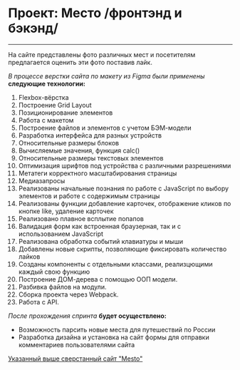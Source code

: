 # Проект: Место /фронтэнд и бэкэнд/ 
__________________ 
 
 
  На сайте представлены фото различных мест и посетителям предлагается оценить эти фото поставив лайк. 
 
*В процессе верстки сайта по макету из Figma были применены* __следующие технологии:__ 
 
1. Flexbox-вёрстка
2. Построение Grid Layout
3. Позиционирование элементов
4. Работа с макетом
5. Построение файлов и элементов с учетом БЭМ-модели
6. Разработка интерфейса для разных устройств
7. Относительные размеры блоков
8. Вычисляемые значения, функция calc()
9. Относительные размеры текстовых элементов
10. Оптимизация шрифтов под устройства с различными разрешениями
11. Метатеги корректного масштабирования страницы
12. Медиазапросы
13. Реализованы начальные познания по работе с JavaScript по выбору элементов и работе с содержимым страницы
14. Реализованы функции добавление карточек, отображение кликов по кнопке like, удаление карточек
15. Реализовано плавное всплытие попапов
16. Валидация форм как встроенная браузерная, так и с использованием JavaScript
17. Реализована обработка событий клавиатуры и мыши
18. Добавлены новые скрипты, позволяющие фиксировать количество лайков
19. Созданы компоненты с отдельными классами, реализцющими каждый свою функцию
20. Построение ДОМ-дерева с помощью ООП модели.
21. Разбивка файлов на модули.
22. Сборка проекта через Webpack.
23. Работа с API.
 
  _После прохождения спринта_ **будет осуществлено:** 
 
* Возможность парсить новые места для путешествий по России
* Разработка дизайна и установка на сайт формы для отправки комментариев пользователями сайта 
 
[Указанный выше сверстанный сайт "Mesto"](https://valeriyvstolyar.github.io/mesto/) 